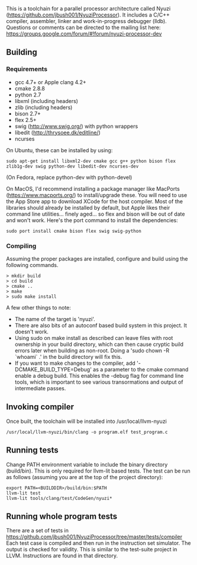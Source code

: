 This is a toolchain for a parallel processor architecture called Nyuzi 
(https://github.com/jbush001/NyuziProcessor). It includes a C/C++ 
compiler, assembler, linker and work-in-progress debugger (lldb). Questions
or comments can be directed to the mailing list here:
https://groups.google.com/forum/#!forum/nyuzi-processor-dev

## Building

### Requirements
- gcc 4.7+ or Apple clang 4.2+
- cmake 2.8.8
- python 2.7
- libxml (including headers)
- zlib (including headers)
- bison 2.7+
- flex 2.5+
- swig (http://www.swig.org/) with python wrappers
- libedit (http://thrysoee.dk/editline/)
- ncurses

On Ubuntu, these can be installed by using: 

    sudo apt-get install libxml2-dev cmake gcc g++ python bison flex zlib1g-dev swig python-dev libedit-dev ncurses-dev

(On Fedora, replace python-dev with python-devel)

On MacOS, I'd recommend installing a package manager like MacPorts (https://www.macports.org/) to install/upgrade these. 
You will need to use the App Store app to download XCode for the host compiler. Most of the libraries should already be 
installed by default, but Apple likes their command line utilities... finely aged... so flex and bison will be out of 
date and won't work. Here's the port command to install the dependencies:

    sudo port install cmake bison flex swig swig-python

### Compiling

Assuming the proper packages are installed, configure and build using the following commands. 

```
> mkdir build
> cd build
> cmake ..
> make
> sudo make install
```

A few other things to note:

* The name of the target is 'nyuzi'.
* There are also bits of an autoconf based build system in this project.  It doesn't work.
* Using sudo on make install as described can leave files with root ownership in your build directory, which can then cause cryptic build errors later when building as non-root.  Doing a 'sudo chown -R &#x60;whoami&#x60; .' in the build directory will fix this.
* If you want to make changes to the compiler, add '-DCMAKE_BUILD_TYPE=Debug' as a parameter to the cmake command enable a debug build.  This enables the -debug flag for command line tools, which is important to see various transormations and output of intermediate passes.


## Invoking compiler

Once built, the toolchain will be installed into /usr/local/llvm-nyuzi

    /usr/local/llvm-nyuzi/bin/clang -o program.elf test_program.c 

## Running tests

Change PATH environment variable to include the binary directory (build/bin). This is only required 
for llvm-lit based tests. The test can be run as follows (assuming you are at the top of the project 
directory):

```
export PATH=<BUILDDIR>/build/bin:$PATH
llvm-lit test
llvm-lit tools/clang/test/CodeGen/nyuzi*
```

## Running whole program tests

There are a set of tests in https://github.com/jbush001/NyuziProcessor/tree/master/tests/compiler
Each test case is compiled and then run in the instruction set simulator.
The output is checked for validity. This is similar to the test-suite project
in LLVM. Instructions are found in that directory.